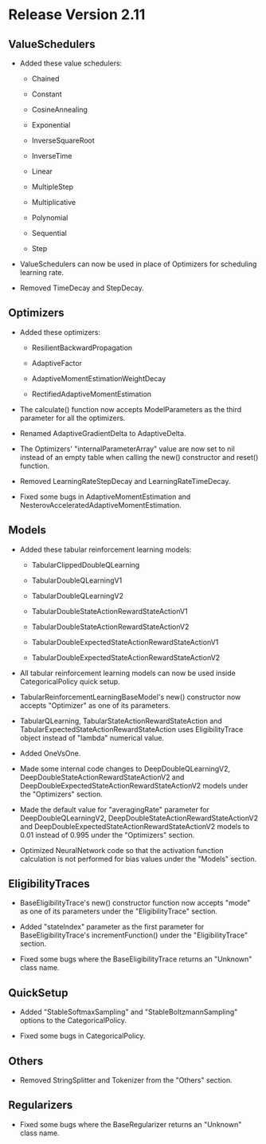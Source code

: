 # Release Version 2.11

## ValueSchedulers

* Added these value schedulers:

	* Chained
	
	* Constant
	
	* CosineAnnealing
	
	* Exponential
	
	* InverseSquareRoot
	
	* InverseTime
	
	* Linear
	
	* MultipleStep
	
	* Multiplicative
	
	* Polynomial
	
	* Sequential

	* Step

* ValueSchedulers can now be used in place of Optimizers for scheduling learning rate.

* Removed TimeDecay and StepDecay.

## Optimizers

* Added these optimizers:

	* ResilientBackwardPropagation

 	* AdaptiveFactor

	* AdaptiveMomentEstimationWeightDecay

 	* RectifiedAdaptiveMomentEstimation 

* The calculate() function now accepts ModelParameters as the third parameter for all the optimizers.

* Renamed AdaptiveGradientDelta to AdaptiveDelta. 

* The Optimizers' "internalParameterArray" value are now set to nil instead of an empty table when calling the new() constructor and reset() function.

* Removed LearningRateStepDecay and LearningRateTimeDecay.

* Fixed some bugs in AdaptiveMomentEstimation and NesterovAcceleratedAdaptiveMomentEstimation.

## Models

* Added these tabular reinforcement learning models:

	* TabularClippedDoubleQLearning

	* TabularDoubleQLearningV1

	* TabularDoubleQLearningV2

	* TabularDoubleStateActionRewardStateActionV1

	* TabularDoubleStateActionRewardStateActionV2

	* TabularDoubleExpectedStateActionRewardStateActionV1

	* TabularDoubleExpectedStateActionRewardStateActionV2

* All tabular reinforcement learning models can now be used inside CategoricalPolicy quick setup. 

* TabularReinforcementLearningBaseModel's new() constructor now accepts "Optimizer" as one of its parameters.

* TabularQLearning, TabularStateActionRewardStateAction and TabularExpectedStateActionRewardStateAction uses EligibilityTrace object instead of "lambda" numerical value.

* Added OneVsOne.

* Made some internal code changes to DeepDoubleQLearningV2, DeepDoubleStateActionRewardStateActionV2 and DeepDoubleExpectedStateActionRewardStateActionV2 models under the "Optimizers" section.

* Made the default value for "averagingRate" parameter for DeepDoubleQLearningV2, DeepDoubleStateActionRewardStateActionV2 and DeepDoubleExpectedStateActionRewardStateActionV2 models to 0.01 instead of 0.995 under the "Optimizers" section.

* Optimized NeuralNetwork code so that the activation function calculation is not performed for bias values under the "Models" section.

## EligibilityTraces

* BaseEligibilityTrace's new() constructor function now accepts "mode" as one of its parameters under the "EligibilityTrace" section.

* Added "stateIndex" parameter as the first parameter for BaseEligibilityTrace's incrementFunction() under the "EligibilityTrace" section.

* Fixed some bugs where the BaseEligibilityTrace returns an "Unknown" class name.

## QuickSetup

* Added "StableSoftmaxSampling" and "StableBoltzmannSampling" options to the CategoricalPolicy.

* Fixed some bugs in CategoricalPolicy.

## Others

* Removed StringSplitter and Tokenizer from the "Others" section.

## Regularizers

* Fixed some bugs where the BaseRegularizer returns an "Unknown" class name.
